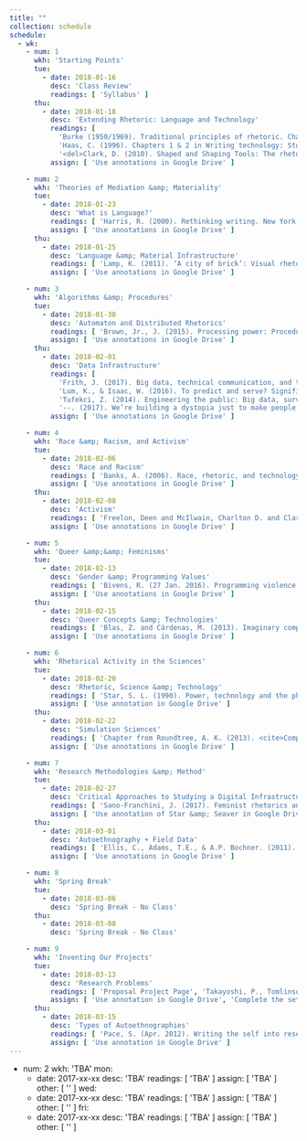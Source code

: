 ```yaml
---
title: ""
collection: schedule
schedule:
  - wk:
    - num: 1
      wkh: 'Starting Points'
      tue:
        - date: 2018-01-16
          desc: 'Class Review'
          readings: [ 'Syllabus' ]
      thu:
        - date: 2018-01-18
          desc: 'Extending Rhetoric: Language and Technology'
          readings: [
            'Burke (1950/1969). Traditional principles of rhetoric. Chapter 2 in A rhetoric of motives (pp. 49-65). University of California Press.',
            'Haas, C. (1996). Chapters 1 & 2 in Writing technology: Studies on the materiality of literacy (pp. 1-47). New York, NY: Routledge.',
            '<del>Clark, D. (2010). Shaped and Shaping Tools: The rhetorical nature of technical communication technologies. Spilka, Ed., Digital literacy for Technical communication, (pp. 85-102). New York, NY: Routledge.</del>' ]
          assign: [ 'Use annotations in Google Drive' ]

    - num: 2
      wkh: 'Theories of Mediation &amp; Materiality'
      tue:
        - date: 2018-01-23
          desc: 'What is Language?'
          readings: [ 'Harris, R. (2000). Rethinking writing. New York, NY: Continuum. Chp. 3, “Writing off the page,” (pp. 64-90). (Paired with handout summarizing Aristotle’s and Saussure’s respective semiological theories of language.)', 'Chapter in Vee, A. (2017). Coding literacy. Cambridge, MA: MIT Press: Chapter 2, "Sociomaterialities of Programming and Writing," pp. 95-138.' ]
          assign: [ 'Use annotations in Google Drive' ]
      thu:
        - date: 2018-01-25
          desc: 'Language &amp; Material Infrastructure'
          readings: [ 'Lamp, K. (2011). ‘A city of brick’: Visual rhetoric in Roman rhetorical theory and practice. Philosophy and Rhetoric, 44, pp. 171-193. ', 'Mattern, S. (2017). Code + clay … Data + dirt: Five-thousand years of urban media. Minneapolis, MN: University of Minnesota Press, Chp. 3, “Of mud, media, and the metropolis: Aggregating histories of writing and urbanization,” (pp. 85-114).' ]
          assign: [ 'Use annotations in Google Drive' ]

    - num: 3
      wkh: 'Algorithms &amp; Procedures'
      tue:
        - date: 2018-01-30
          desc: 'Automaton and Distributed Rhetorics'
          readings: [ 'Brown, Jr., J. (2015). Processing power: Procedural rhetoric and protocol. Chapter in Ethical programs: Hospitality and the rhetorics of software. Ann Arbor, MI: University of Michigan Press. Available at <a href="http://quod.lib.umich.edu/d/dh/13474172.0001.001/1:6/--ethical-programs-hospitality-and-the-rhetorics-of-software?g=dculture;rgn=div1;view=fulltext;xc=1" target="_blank">http://quod.lib.umich.edu/d/dh/13474172.0001.001/1:6/--ethical-programs-hospitality-and-the-rhetorics-of-software?g=dculture;rgn=div1;view=fulltext;xc=1</a>.', 'Laquintano, T. and Vee, A. (2017). How automated writing systems affect the circulation of political information online. Literacy in Composition Studies, 5(2). Retrieved 11 Dec. 2017 from <a href="http://licsjournal.org/OJS/index.php/LiCS/article/view/169/219" target="_blank">http://licsjournal.org/OJS/index.php/LiCS/article/view/169/219</a>.' ]
          assign: [ 'Use annotations in Google Drive' ]
      thu:
        - date: 2018-02-01
          desc: 'Data Infrastructure'
          readings: [
            'Frith, J. (2017). Big data, technical communication, and the smart city. <cite>Journal of Business and Technical Communication, 31</cite>, pp. 168-187.',
            'Lum, K., & Isaac, W. (2016). To predict and serve? Significance, 13(5), 14-19.',
            'Tufekci, Z. (2014). Engineering the public: Big data, surveillance and computational politics. First Monday, 19(7). Retrieved 2 Dec. 2017 from <a href="http://firstmonday.org/ojs/index.php/fm/article/view/4901" target="_blank">http://firstmonday.org/ojs/index.php/fm/article/view/4901</a>.',
            '--. (2017). We’re building a dystopia just to make people click on ads. TEDGlobal-NYC. Retrieved 30 Nov. 2017 from <a href="https://www.ted.com/talks/zeynep_tufekci_we_re_building_a_dystopia_just_to_make_people_click_on_ads/transcript" target="_blank">https://www.ted.com/talks/zeynep_tufekci_we_re_building_a_dystopia_just_to_make_people_click_on_ads/transcript</a>.' ]
          assign: [ 'Use annotations in Google Drive' ]

    - num: 4
      wkh: 'Race &amp; Racism, and Activism'
      tue:
        - date: 2018-02-06
          desc: 'Race and Racism'
          readings: [ 'Banks, A. (2006). Race, rhetoric, and technology: Searching for higher ground. LEA and NCTE.', 'Daniels, J. (2012). Race and racism in Internet Studies: A review and critique. <cite>New Media &amp; Society, 15</cite>, pp. 695–719.', '<del>Wilson III, E.J. & Costanza-Chock, S. (2012). New voices on the net: The digital journalism divide and the costs of network exclusion. In L. Nakamura & P.A. Chow-White (Eds.), Race After the Internet (pp. 246-268). New York, NY: Routledge.</del>' ]
          assign: [ 'Use annotations in Google Drive' ]
      thu:
        - date: 2018-02-08
          desc: 'Activism'
          readings: [ 'Freelon, Deen and McIlwain, Charlton D. and Clark, Meredith D, Beyond the Hashtags: &num;Ferguson, &num;Blacklivesmatter, and the Online Struggle for Offline Justice (February 29, 2016). Center for Media & Social Impact, American University, Forthcoming. Available at SSRN: <a href="https://ssrn.com/abstract=2747066" target="_blank">https://ssrn.com/abstract=2747066</a>.', 'Poe-Alexander, K. and Hahner, L. A. (2017). The intimate screen: Revisualizing understandings of down syndrome through digital activism on Instagram. In D. M. Walls &amp; S. Vie, (Eds.) <cite>Social Writing/Social Media: Publics, Presentations, and Pedagogies (pp. 225-244)</cite>. Perspectives on Writing. Fort Collins, CO: The WAC Clearinghouse and UP of Colorado. Retrieved Jan. 6, 2018 from https://wac.colostate.edu/books/social/.' ]
          assign: [ 'Use annotations in Google Drive' ]

    - num: 5
      wkh: 'Queer &amp;&amp; Feminisms'
      tue:
        - date: 2018-02-13
          desc: 'Gender &amp; Programming Values'
          readings: [ 'Bivens, R. (27 Jan. 2016). Programming violence under a progressive surface: Facebook&#39;s software misgenders users. The Society Pages. Retrieved 06 Feb. 2016 from <a href="https://thesocietypages.org/cyborgology/2016/01/27/programming-violence-under-a-progressive-surface-facebooks-software-misgenders-users/" target="_blank">https://thesocietypages.org/cyborgology/2016/01/27/programming-violence-under-a-progressive-surface-facebooks-software-misgenders-users/</a>.', 'wilkie &amp; Beida, L. (2012). Reuleaux selectors. wilkie writes a thing [personal blog]. Retrieved 06 Feb. 2016 from <a href="http://www.wilkie.how/posts/reuleaux-selectors" target="_blank">http://www.wilkie.how/posts/reuleaux-selectors</a>.', 'Dadas, C. (2017). Hashtag activism: The promise and risk of “attention.” In D. M. Walls &amp; S. Vie, (Eds.) <cite>Social Writing/Social Media: Publics, Presentations, and Pedagogies (pp. 17-36)</cite>. Perspectives on Writing. Fort Collins, CO: The WAC Clearinghouse and UP of Colorado. Retrieved Jan. 6, 2018 from https://wac.colostate.edu/books/social/.' ]
          assign: [ 'Use annotations in Google Drive' ]
      thu:
        - date: 2018-02-15
          desc: 'Queer Concepts &amp; Technologies'
          readings: [ 'Blas, Z. and Cárdenas, M. (2013). Imaginary computational systems: queer technologies and transreal aesthetics. AI & Society, 28, pp. 559–566.', 'Gerdes, K. (2014). Performativity. Transgender Studies Quarterly, 1(1-2), pp. 148-150.', 'Nordmarken, S. (2014). Microaggressions. Transgender Studies Quarterly, 1(1-2), pp. 129-134.' ]
          assign: [ 'Use annotations in Google Drive' ]

    - num: 6
      wkh: 'Rhetorical Activity in the Sciences'
      tue:
        - date: 2018-02-20
          desc: 'Rhetoric, Science &amp; Technology'
          readings: [ 'Star, S. L. (1990). Power, technology and the phenomenology of conventions: On being allergic to onions. <cite>The Sociological Review, 38</cite>(1), 26–56.', 'TBA' ]
          assign: [ 'Use annotation in Google Drive' ]
      thu:
        - date: 2018-02-22
          desc: 'Simulation Sciences'
          readings: [ 'Chapter from Roundtree, A. K. (2013). <cite>Computer simulation, rhetoric, and the scientific imagination: The rhetorical situation of simulations, pp. 1-18</cite>.', 'Wickman, C. (2013). Observing inscriptions at work: Visualization and text production in experimental physics research. <cite>Technical Communication Quarterly, 22</cite>, pp. 150-171.' ]
          assign: [ 'Use annotations in Google Drive' ]

    - num: 7
      wkh: 'Research Methodologies &amp; Method'
      tue:
        - date: 2018-02-27
          desc: 'Critical Approaches to Studying a Digital Infrastructure'
          readings: [ 'Sano-Franchini, J. (2017). Feminist rhetorics and interaction design: Facilitating socially responsible design. L. Potts and M. Salvo, (Eds.), In Rhetoric and Experience Architecture (pp. 84-110). Anderson, SC: Parlor Press.', 'Seaver, N. (2017). Algorithms as culture: Some tactics for the ethnography of algorithmic systems. Big Data & Society, 4(2), pp. 1-12.', 'Star, S. L. (1999). The ethnography of infrastructure. American Behavioral Scientist, 43(3), pp. 377-391.' ]
          assign: [ 'Use annotation of Star &amp; Seaver in Google Drive' ]
      thu:
        - date: 2018-03-01
          desc: 'Autoethnography + Field Data'
          readings: [ 'Ellis, C., Adams, T.E., & A.P. Bochner. (2011). Autoethnography: An overview. Forum: Qualitative Social Research, 12(1). Retrieved 14 Jan. 2016 from <a href="http://www.qualitative-research.net/index.php/fqs/article/view/1589/3095" target="_blank">http://www.qualitative-research.net/index.php/fqs/article/view/1589/3095</a>.', 'Wolfinger, N. H. (2002). On writing fieldnotes: Collection strategies and background expectancies. Qualitative Research, 2(1), pp. 85-93.', 'Sanjek, R. (Apr. 2012). A vocabulary for fieldnotes. In R. Sanjek (Ed.), Fieldnotes: The makings of anthropology (pp. 92-121). Ithaca, NY: Cornell University Press.' ]
          assign: [ 'Use annotations in Google Drive' ]

    - num: 8
      wkh: 'Spring Break'
      tue:
        - date: 2018-03-06
          desc: 'Spring Break - No Class'
      thu:
        - date: 2018-03-08
          desc: 'Spring Break - No Class'

    - num: 9
      wkh: 'Inventing Our Projects'
      tue:
        - date: 2018-03-13
          desc: 'Research Problems'
          readings: [ 'Proposal Project Page', 'Takayoshi, P., Tomlinson, E., and Castillo, J. (2010). The construction of research problems and methods. In K. Powell and P. Takayoshi, (Eds.), Practicing Research in Writing Studies (pp. 97-121). New York, NY: Hampton Press.' ]
          assign: [ 'Use annotation in Google Drive', 'Complete the set of prompts provided at the end of the chapter.' ]
      thu:
        - date: 2018-03-15
          desc: 'Types of Autoethnographies'
          readings: [ 'Pace, S. (Apr. 2012). Writing the self into research: Using grounded theory analytic strategies in autoethnography. TEXT, 16(1). Retrieved 14 Jan. 2016 from <a href="http://www.textjournal.com.au/speciss/issue13/Pace.pdf" target="_blank">http://www.textjournal.com.au/speciss/issue13/Pace.pdf</a>.' ]
          assign: [ 'Use annotation in Google Drive' ]
---
```


- num: 2
  wkh: 'TBA'
  mon:
    - date: 2017-xx-xx
      desc: 'TBA'
      readings: [ 'TBA' ]
      assign: [ 'TBA' ]
      other: [ '' ]
  wed:
    - date: 2017-xx-xx
      desc: 'TBA'
      readings: [ 'TBA' ]
      assign: [ 'TBA' ]
      other: [ '' ]
  fri:
    - date: 2017-xx-xx
      desc: 'TBA'
      readings: [ 'TBA' ]
      assign: [ 'TBA' ]
      other: [ '' ]
